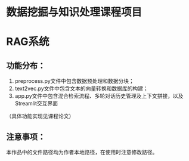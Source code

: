# 数据挖掘与知识处理课程项目
# RAG系统
## 功能分布：
1. preprocess.py文件中包含数据预处理和数据分块；
2. text2vec.py文件中包含文本的向量转换和数据库的构建；
3. app.py文件中包含混合检索流程、多轮对话历史管理及上下文拼接，以及Streamlit交互界面

（具体功能实现见课程论文）
## 注意事项：
本作品中的文件路径均为作者本地路径，在使用时注意修改路径。
